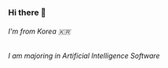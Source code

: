 ### Hi there 👋
###### I'm from Korea :kr:
###### I am majoring in Artificial Intelligence Software



<!--
**vskyv1101/vskyv1101** is a ✨ _special_ ✨ repository because its `README.md` (this file) appears on your GitHub profile.

Here are some ideas to get you started:


